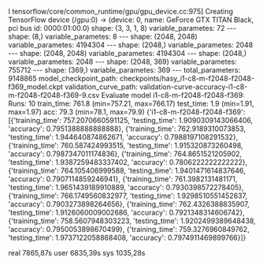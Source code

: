I tensorflow/core/common_runtime/gpu/gpu_device.cc:975] Creating TensorFlow device (/gpu:0) -> (device: 0, name: GeForce GTX TITAN Black, pci bus id: 0000:01:00.0)
    shape: (3, 3, 1, 8)
    variable_parametes: 72
    ---
    shape: (8,)
    variable_parametes: 8
    ---
    shape: (2048, 2048)
    variable_parametes: 4194304
    ---
    shape: (2048,)
    variable_parametes: 2048
    ---
    shape: (2048, 2048)
    variable_parametes: 4194304
    ---
    shape: (2048,)
    variable_parametes: 2048
    ---
    shape: (2048, 369)
    variable_parametes: 755712
    ---
    shape: (369,)
    variable_parametes: 369
    ---
total_parameters: 9148865
model_checkpoint_path: checkpoints/hasy_i1-c8-m-f2048-f2048-f369_model.ckpt
validation_curve_path: validation-curve-accuracy-i1-c8-m-f2048-f2048-f369-9.csv
Evaluate model
i1-c8-m-f2048-f2048-f369:
    Runs:    10
    train_time:    761.8 (min=757.21, max=766.17)
    test_time:    1.9 (min=1.91, max=1.97)
    acc:        79.3 (min=78.1, max=79.9)
{'i1-c8-m-f2048-f2048-f369': [{'training_time': 757.2070660591125, 'testing_time': 1.9090309143066406, 'accuracy': 0.7951388888888888}, {'training_time': 762.9189310073853, 'testing_time': 1.944640874862671, 'accuracy': 0.7988197108291532}, {'training_time': 760.587424993515, 'testing_time': 1.915320873260498, 'accuracy': 0.7987347011174836}, {'training_time': 764.8651521205902, 'testing_time': 1.9387259483337402, 'accuracy': 0.7806222222222222}, {'training_time': 764.105406999588, 'testing_time': 1.9401471614837646, 'accuracy': 0.7907114859246941}, {'training_time': 761.3982131481171, 'testing_time': 1.9651439189910889, 'accuracy': 0.7930398572278405}, {'training_time': 766.1749560832977, 'testing_time': 1.9298510551452637, 'accuracy': 0.7903273898264656}, {'training_time': 762.4326388835907, 'testing_time': 1.9126060009002686, 'accuracy': 0.7921348314606742}, {'training_time': 758.5607948303223, 'testing_time': 1.9202499389648438, 'accuracy': 0.7950053898670499}, {'training_time': 759.3276960849762, 'testing_time': 1.9737122058868408, 'accuracy': 0.7974911469899766}]}

real    7865,87s
user    6835,39s
sys    1035,28s
